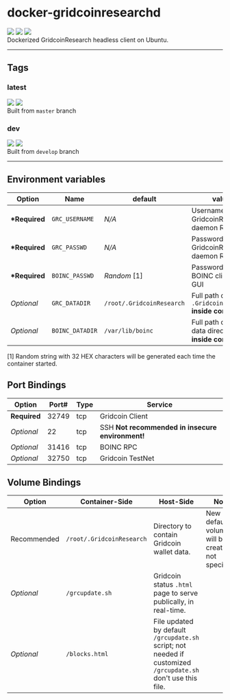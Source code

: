 # docker-gridcoinresearchd
[![](https://img.shields.io/docker/pulls/hdavid0510/gridcoinresearch-client-daemon?style=flat-square)](https://hub.docker.com/r/hdavid0510/gridcoinresearch-client-daemon) [![](https://img.shields.io/docker/cloud/build/hdavid0510/gridcoinresearch-client-daemon?style=flat-square)]() [![](https://img.shields.io/github/issues/hdavid0510/docker-gridcoinresearchd?style=flat-square)](https://github.com/hdavid0510/docker-gridcoinresearchd/issues)   
Dockerized GridcoinResearch headless client on Ubuntu.


---
## Tags

### latest
[![](https://img.shields.io/docker/v/hdavid0510/gridcoinresearch-client-daemon/latest?style=flat-square)]() [![](https://img.shields.io/docker/image-size/hdavid0510/gridcoinresearch-client-daemon/latest?style=flat-square)]()  
Built from `master` branch

### dev
[![](https://img.shields.io/docker/v/hdavid0510/gridcoinresearch-client-daemon/dev?style=flat-square)]() [![](https://img.shields.io/docker/image-size/hdavid0510/gridcoinresearch-client-daemon/dev?style=flat-square)]()  
Built from `develop` branch


---
## Environment variables
| Option | Name | default | value |
| ------ | ---- | ------- | ----- |
|__*Required__|`GRC_USERNAME`	|_N/A_	|Username for GridcoinResearch daemon RPC	|
|__*Required__|`GRC_PASSWD`	|_N/A_	|Password for GridcoinResearch daemon RPC	|
|__*Required__|`BOINC_PASSWD`	|_Random_ [1]	|Password for BOINC client RPC GUI	|
|_Optional_|`GRC_DATADIR`	|`/root/.GridcoinResearch`	|Full path of `.GridcoinResearch` __inside container__	|
|_Optional_|`BOINC_DATADIR`|`/var/lib/boinc`	|Full path of BOINC data directory __inside container__	|

[1] Random string with 32 HEX characters will be generated each time the container started.  


## Port Bindings
| Option | Port# | Type | Service |
| ------ | ----- | ---- | ------- |
|__Required__|32749|tcp| Gridcoin Client|
|_Optional_|22|tcp|SSH __Not recommended in insecure environment!__|
|_Optional_|31416|tcp| BOINC RPC|
|_Optional_|32750|tcp| Gridcoin TestNet|


## Volume Bindings
| Option | Container-Side | Host-Side | Note |
| ------ | ------------ | ------- | ---- |
|Recommended| `/root/.GridcoinResearch` | Directory to contain Gridcoin wallet data. | New default volume will be created if not specified. |
|_Optional_| `/grcupdate.sh` | Gridcoin status `.html` page to serve publically, in real-time. | |
|_Optional_| `/blocks.html` | File updated by default `/grcupdate.sh` script; not needed if customized `/grcupdate.sh` don't use this file. | |